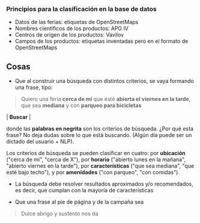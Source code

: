 ### Principios para la clasificación en la base de datos

- Datos de las ferias: etiquetas de OpenStreetMaps
- Nombres científicos de los productos: APG IV
- Centros de origen de los productos: Vavilov
- Campos de los productos: etiquetas inventadas pero en el formato de OpenStreetMaps

## Cosas

- Que al construir una búsqueda con distintos criterios, se vaya formando una frase, tipo:

> Quiero una feria **cerca de mí** que esté **abierta el viernes en la tarde**, que sea **mediana** y con **parqueo para bicicletas**

| **Buscar** |

donde las **palabras en negrita** son los criterios de búsqueda. ¿Por qué esta frase? No deja dudas sobre lo que está buscando. (Algún día puede ser un dictado del usuario + NLP).

Los criterios de búsqueda se pueden clasificar en cuatro: por **ubicación** ("cerca de mí", "cerca de X"), por **horario** ("abierto lunes en la mañana", "abierto viernes en la tarde"), por **características** ("que sea mediana", "que esté bajo techo"), y por **amenidades** ("con parqueo", "con comidas").

- La búsqueda debe resolver resultados aproximados y/o recomendados, es decir, que cumplan con la mayoría de características

- Que una frase al pie de página y de la campaña sea 

> Dulce abrigo y sustento nos da
